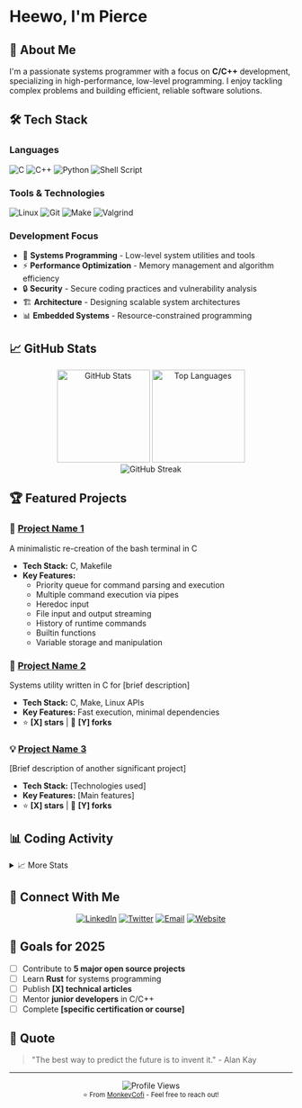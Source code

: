 # Heewo, I'm Pierce

## 🚀 About Me

I'm a passionate systems programmer with a focus on **C/C++** development, specializing in high-performance, low-level programming. I enjoy tackling complex problems and building efficient, reliable software solutions.

## 🛠️ Tech Stack

### Languages
![C](https://img.shields.io/badge/C-00599C?style=for-the-badge&logo=c&logoColor=white)
![C++](https://img.shields.io/badge/C%2B%2B-00599C?style=for-the-badge&logo=c%2B%2B&logoColor=white)
![Python](https://img.shields.io/badge/Python-3776AB?style=for-the-badge&logo=python&logoColor=white)
![Shell Script](https://img.shields.io/badge/Shell_Script-121011?style=for-the-badge&logo=gnu-bash&logoColor=white)

### Tools & Technologies
![Linux](https://img.shields.io/badge/Linux-FCC624?style=for-the-badge&logo=linux&logoColor=black)
![Git](https://img.shields.io/badge/Git-F05032?style=for-the-badge&logo=git&logoColor=white)
![Make](https://img.shields.io/badge/Make-A42E2B?style=for-the-badge&logo=gnu&logoColor=white)
![Valgrind](https://img.shields.io/badge/Valgrind-3776AB?style=for-the-badge&logoColor=white)

### Development Focus
- 🎯 **Systems Programming** - Low-level system utilities and tools
- ⚡ **Performance Optimization** - Memory management and algorithm efficiency
- 🔒 **Security** - Secure coding practices and vulnerability analysis
- 🏗️ **Architecture** - Designing scalable system architectures
- 📊 **Embedded Systems** - Resource-constrained programming

## 📈 GitHub Stats

<div align="center">
  <img src="https://github-readme-stats.vercel.app/api?username=MonkeyCofi&show_icons=true&theme=dark&hide_border=true&count_private=true" alt="GitHub Stats" height="165">
  <img src="https://github-readme-stats.vercel.app/api/top-langs/?username=MonkeyCofi&layout=compact&theme=dark&hide_border=true" alt="Top Languages" height="165">
</div>

<div align="center">
  <img src="https://github-readme-streak-stats.herokuapp.com/?user=MonkeyCofi&theme=dark&hide_border=true" alt="GitHub Streak" />
</div>

## 🏆 Featured Projects

### 🔧 [Project Name 1](https://github.com/MonkeyCofi/minishell)
A minimalistic re-creation of the bash terminal in C
- **Tech Stack:** C, Makefile
- **Key Features:**
  - Priority queue for command parsing and execution
  - Multiple command execution via pipes
  - Heredoc input
  - File input and output streaming
  - History of runtime commands
  - Builtin functions
  - Variable storage and manipulation

### 🚀 [Project Name 2](https://github.com/MonkeyCofi/minirt)
Systems utility written in C for [brief description]
- **Tech Stack:** C, Make, Linux APIs
- **Key Features:** Fast execution, minimal dependencies
- ⭐ **[X] stars** | 🍴 **[Y] forks**

### 💡 [Project Name 3](https://github.com/MonkeyCofi/project3)
[Brief description of another significant project]
- **Tech Stack:** [Technologies used]
- **Key Features:** [Main features]
- ⭐ **[X] stars** | 🍴 **[Y] forks**

## 📊 Coding Activity

<!--START_SECTION:waka-->
<!--END_SECTION:waka-->

<details>
<summary>📈 More Stats</summary>

### 💻 Most Used Languages This Week
```text
C++      8 hrs 15 mins   ████████████░░░░░░░░░   65.2%
C        2 hrs 45 mins   ████░░░░░░░░░░░░░░░░░   21.8%
Shell    1 hr 2 mins     ██░░░░░░░░░░░░░░░░░░░    8.2%
Python   35 mins         █░░░░░░░░░░░░░░░░░░░░    4.6%
Other    2 mins          ░░░░░░░░░░░░░░░░░░░░░    0.2%
```

### 🔥 Streak Stats
- 🔥 Current Streak: **[X] days**
- 📅 Longest Streak: **[Y] days**
- 💻 Total Contributions: **[Z] commits**

</details>

## 🤝 Connect With Me

<div align="center">
  
[![LinkedIn](https://img.shields.io/badge/LinkedIn-0077B5?style=for-the-badge&logo=linkedin&logoColor=white)](https://linkedin.com/in/yourprofile)
[![Twitter](https://img.shields.io/badge/Twitter-1DA1F2?style=for-the-badge&logo=twitter&logoColor=white)](https://twitter.com/yourhandle)
[![Email](https://img.shields.io/badge/Email-D14836?style=for-the-badge&logo=gmail&logoColor=white)](mailto:your.email@example.com)
[![Website](https://img.shields.io/badge/Website-000000?style=for-the-badge&logo=About.me&logoColor=white)](https://yourwebsite.com)

</div>

## 🎯 Goals for 2025

- [ ] Contribute to **5 major open source projects**
- [ ] Learn **Rust** for systems programming
- [ ] Publish **[X] technical articles**
- [ ] Mentor **junior developers** in C/C++
- [ ] Complete **[specific certification or course]**

## 💭 Quote

> "The best way to predict the future is to invent it." - Alan Kay

---

<div align="center">
  <img src="https://komarev.com/ghpvc/?username=MonkeyCofi&color=blue&style=flat-square&label=Profile+Views" alt="Profile Views" />
</div>

<div align="center">
  <sub>⭐ From <a href="https://github.com/MonkeyCofi">MonkeyCofi</a> - Feel free to reach out!</sub>
</div>
<!--
**MonkeyCofi/MonkeyCofi** is a ✨ _special_ ✨ repository because its `README.md` (this file) appears on your GitHub profile.

Here are some ideas to get you started:

- 🔭 I’m currently working on ...
- 🌱 I’m currently learning ...
- 👯 I’m looking to collaborate on ...
- 🤔 I’m looking for help with ...
- 💬 Ask me about ...
- 📫 How to reach me: ...
- 😄 Pronouns: ...
- ⚡ Fun fact: ...
-->
